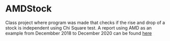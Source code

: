 # AMDStock
Class project where program was made that checks if the rise and drop of a stock is independent using Chi Square test. A report using AMD as an example from Decembber 2018 to December 2020 can be found [here](https://apg2275.github.io/AMDStock/)
